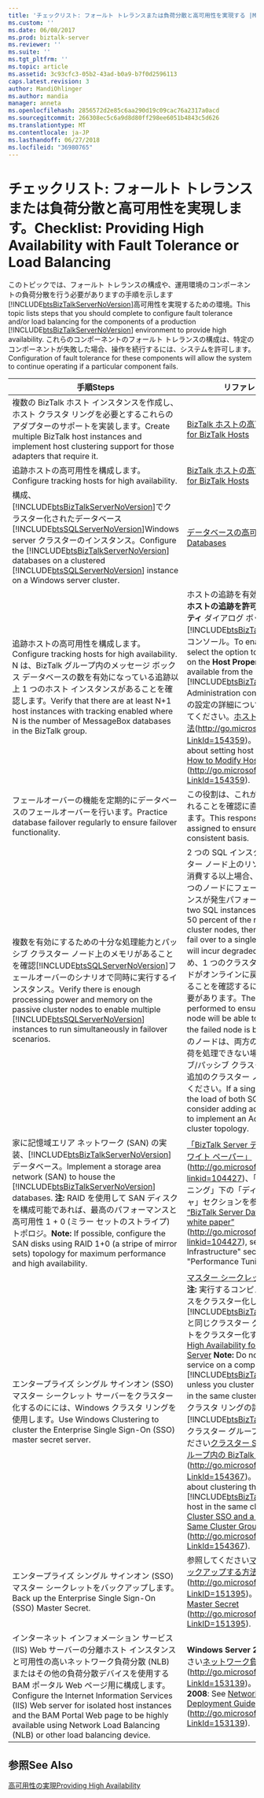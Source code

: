 ```yaml
---
title: 'チェックリスト: フォールト トレランスまたは負荷分散と高可用性を実現する |Microsoft Docs'
ms.custom: ''
ms.date: 06/08/2017
ms.prod: biztalk-server
ms.reviewer: ''
ms.suite: ''
ms.tgt_pltfrm: ''
ms.topic: article
ms.assetid: 3c93cfc3-05b2-43ad-b0a9-b7f0d2596113
caps.latest.revision: 3
author: MandiOhlinger
ms.author: mandia
manager: anneta
ms.openlocfilehash: 2856572d2e85c6aa290d19c09cac76a2317a0acd
ms.sourcegitcommit: 266308ec5c6a9d8d80ff298ee6051b4843c5d626
ms.translationtype: MT
ms.contentlocale: ja-JP
ms.lasthandoff: 06/27/2018
ms.locfileid: "36980765"
---
```

# <a name="checklist-providing-high-availability-with-fault-tolerance-or-load-balancing"></a><span data-ttu-id="13993-102">チェックリスト: フォールト トレランスまたは負荷分散と高可用性を実現します。</span><span class="sxs-lookup"><span data-stu-id="13993-102">Checklist: Providing High Availability with Fault Tolerance or Load Balancing</span></span>
<span data-ttu-id="13993-103">このトピックでは、フォールト トレランスの構成や、運用環境のコンポーネントの負荷分散を行う必要がありますの手順を示します[!INCLUDE[btsBizTalkServerNoVersion](../includes/btsbiztalkservernoversion-md.md)]高可用性を実現するための環境。</span><span class="sxs-lookup"><span data-stu-id="13993-103">This topic lists steps that you should complete to configure fault tolerance and/or load balancing for the components of a production [!INCLUDE[btsBizTalkServerNoVersion](../includes/btsbiztalkservernoversion-md.md)] environment to provide high availability.</span></span> <span data-ttu-id="13993-104">これらのコンポーネントのフォールト トレランスの構成は、特定のコンポーネントが失敗した場合、操作を続行するには、システムを許可します。</span><span class="sxs-lookup"><span data-stu-id="13993-104">Configuration of fault tolerance for these components will allow the system to continue operating if a particular component fails.</span></span>  


|                                                                                                                                               <span data-ttu-id="13993-105">手順</span><span class="sxs-lookup"><span data-stu-id="13993-105">Steps</span></span>                                                                                                                                                |                                                                                                                                                                                                                                                                                                                                               <span data-ttu-id="13993-106">リファレンス</span><span class="sxs-lookup"><span data-stu-id="13993-106">Reference</span></span>                                                                                                                                                                                                                                                                                                                                               |
|----------------------------------------------------------------------------------------------------------------------------------------------------------------------------------------------------------------------------------------------------------------------------------------------------|-------------------------------------------------------------------------------------------------------------------------------------------------------------------------------------------------------------------------------------------------------------------------------------------------------------------------------------------------------------------------------------------------------------------------------------------------------------------------------------------------------------------------------------------------------------------------------------------------------------------------------------------------------------------------------------------------------|
|                                                                                          <span data-ttu-id="13993-107">複数の BizTalk ホスト インスタンスを作成し、ホスト クラスタ リングを必要とするこれらのアダプターのサポートを実装します。</span><span class="sxs-lookup"><span data-stu-id="13993-107">Create multiple BizTalk host instances and implement host clustering support for those adapters that require it.</span></span>                                                                                          |                                                                                                                                                                                                                                                                                                   [<span data-ttu-id="13993-108">BizTalk ホストの高可用性</span><span class="sxs-lookup"><span data-stu-id="13993-108">High Availability for BizTalk Hosts</span></span>](../technical-guides/high-availability-for-biztalk-hosts.md)                                                                                                                                                                                                                                                                                                   |
|                                                                                                                          <span data-ttu-id="13993-109">追跡ホストの高可用性を構成します。</span><span class="sxs-lookup"><span data-stu-id="13993-109">Configure tracking hosts for high availability.</span></span>                                                                                                                           |                                                                                                                                                                                                                                                                                                   [<span data-ttu-id="13993-110">BizTalk ホストの高可用性</span><span class="sxs-lookup"><span data-stu-id="13993-110">High Availability for BizTalk Hosts</span></span>](../technical-guides/high-availability-for-biztalk-hosts.md)                                                                                                                                                                                                                                                                                                   |
|                             <span data-ttu-id="13993-111">構成、[!INCLUDE[btsBizTalkServerNoVersion](../includes/btsbiztalkservernoversion-md.md)]でクラスター化されたデータベース[!INCLUDE[btsSQLServerNoVersion](../includes/btssqlservernoversion-md.md)]Windows server クラスターのインスタンス。</span><span class="sxs-lookup"><span data-stu-id="13993-111">Configure the [!INCLUDE[btsBizTalkServerNoVersion](../includes/btsbiztalkservernoversion-md.md)] databases on a clustered [!INCLUDE[btsSQLServerNoVersion](../includes/btssqlservernoversion-md.md)] instance on a Windows server cluster.</span></span>                             |                                                                                                                                                                                                                                                                                                       [<span data-ttu-id="13993-112">データベースの高可用性</span><span class="sxs-lookup"><span data-stu-id="13993-112">High Availability for Databases</span></span>](../technical-guides/high-availability-for-databases.md)                                                                                                                                                                                                                                                                                                       |
|                                                    <span data-ttu-id="13993-113">追跡ホストの高可用性を構成します。</span><span class="sxs-lookup"><span data-stu-id="13993-113">Configure tracking hosts for high availability.</span></span> <span data-ttu-id="13993-114">N は、BizTalk グループ内のメッセージ ボックス データベースの数を有効になっている追跡以上 1 つのホスト インスタンスがあることを確認します。</span><span class="sxs-lookup"><span data-stu-id="13993-114">Verify that there are at least N+1 host instances with tracking enabled where N is the number of MessageBox databases in the BizTalk group.</span></span>                                                     |                                                                                                                          <span data-ttu-id="13993-115">ホストの追跡を有効にするオプションを選択**ホストの追跡を許可する**上、**ホストのプロパティ** ダイアログ ボックスから使用可能な[!INCLUDE[btsBizTalkServerNoVersion](../includes/btsbiztalkservernoversion-md.md)]管理コンソール。</span><span class="sxs-lookup"><span data-stu-id="13993-115">To enable tracking for a host, select the option to **Allow Host Tracking** on the **Host Properties** dialog box available from the [!INCLUDE[btsBizTalkServerNoVersion](../includes/btsbiztalkservernoversion-md.md)] Administration console.</span></span> <span data-ttu-id="13993-116">ホストのプロパティの設定の詳細については、トピックを参照してください。[ホスト プロパティを変更する方法](http://go.microsoft.com/fwlink/?LinkId=154359)(<http://go.microsoft.com/fwlink/?LinkId=154359>)。</span><span class="sxs-lookup"><span data-stu-id="13993-116">For more information about setting host properties, see the topic [How to Modify Host Properties](http://go.microsoft.com/fwlink/?LinkId=154359) (<http://go.microsoft.com/fwlink/?LinkId=154359>).</span></span>                                                                                                                          |
|                                                                                                               <span data-ttu-id="13993-117">フェールオーバーの機能を定期的にデータベースのフェールオーバーを行います。</span><span class="sxs-lookup"><span data-stu-id="13993-117">Practice database failover regularly to ensure failover functionality.</span></span>                                                                                                               |                                                                                                                                                                                                                                                                                                  <span data-ttu-id="13993-118">この役割は、これが一貫性のある単位で行われることを確認に直接割り当てる必要があります。</span><span class="sxs-lookup"><span data-stu-id="13993-118">This responsibility should be directly assigned to ensure that this is done on a consistent basis.</span></span>                                                                                                                                                                                                                                                                                                   |
|                                <span data-ttu-id="13993-119">複数を有効にするための十分な処理能力とパッシブ クラスター ノード上のメモリがあることを確認[!INCLUDE[btsSQLServerNoVersion](../includes/btssqlservernoversion-md.md)]フェールオーバーのシナリオで同時に実行するインスタンス。</span><span class="sxs-lookup"><span data-stu-id="13993-119">Verify there is enough processing power and memory on the passive cluster nodes to enable multiple [!INCLUDE[btsSQLServerNoVersion](../includes/btssqlservernoversion-md.md)] instances to run simultaneously in failover scenarios.</span></span>                                |                                                                                <span data-ttu-id="13993-120">2 つの SQL インスタンスで、個々 のクラスター ノード上のリソースの 50% が定期的に消費する以上場合、両方のインスタンスが 1 つのノードにフェールオーバーと各インスタンスが発生パフォーマンスが低下します。</span><span class="sxs-lookup"><span data-stu-id="13993-120">If two SQL instances regularly consume over 50 percent of the resources on individual cluster nodes, then when both instances fail over to a single node, each instance will incur degraded performance.</span></span> <span data-ttu-id="13993-121">そのため、1 つのクラスター ノードが失敗したノードがオンラインに戻るまで、負荷を処理できることを確認するには、テストを実行する必要があります。</span><span class="sxs-lookup"><span data-stu-id="13993-121">Therefore, testing should be performed to ensure that a single cluster node will be able to handle the load until the failed node is brought back online.</span></span> <span data-ttu-id="13993-122">1 つのノードは、両方の SQL インスタンスの負荷を処理できない場合、アクティブ/アクティブ/パッシブ クラスター トポロジを実装する追加のクラスター ノードを追加し、検討してください。</span><span class="sxs-lookup"><span data-stu-id="13993-122">If a single node cannot handle the load of both SQL instances then consider adding additional cluster nodes to implement an Active/Active/Passive cluster topology.</span></span>                                                                                 |
| <span data-ttu-id="13993-123">家に記憶域エリア ネットワーク (SAN) の実装、[!INCLUDE[btsBizTalkServerNoVersion](../includes/btsbiztalkservernoversion-md.md)]データベース。</span><span class="sxs-lookup"><span data-stu-id="13993-123">Implement a storage area network (SAN) to house the [!INCLUDE[btsBizTalkServerNoVersion](../includes/btsbiztalkservernoversion-md.md)] databases.</span></span> <span data-ttu-id="13993-124">**注:** RAID を使用して SAN ディスクを構成可能であれば、最高のパフォーマンスと高可用性 1 + 0 (ミラー セットのストライプ) トポロジ。</span><span class="sxs-lookup"><span data-stu-id="13993-124">**Note:**  If possible, configure the SAN disks using RAID 1+0 (a stripe of mirror sets) topology for maximum performance and high availability.</span></span> |                                                                                                                                                                                                                                    <span data-ttu-id="13993-125">[「BizTalk Server データベースの最適化のホワイト ペーパー」](http://go.microsoft.com/fwlink/?linkid=104427) (<http://go.microsoft.com/fwlink/?linkid=104427>)、「パフォーマンスのチューニング」下の「ディスク インフラストラクチャ」セクションを参照してください。</span><span class="sxs-lookup"><span data-stu-id="13993-125">In the [“BizTalk Server Database Optimization white paper”](http://go.microsoft.com/fwlink/?linkid=104427) (<http://go.microsoft.com/fwlink/?linkid=104427>), see the "Disk Infrastructure" section under "Performance Tuning".</span></span>                                                                                                                                                                                                                                    |
|                                                                                                    <span data-ttu-id="13993-126">エンタープライズ シングル サインオン (SSO) マスター シークレット サーバーをクラスター化するのにには、Windows クラスタ リングを使用します。</span><span class="sxs-lookup"><span data-stu-id="13993-126">Use Windows Clustering to cluster the Enterprise Single Sign-On (SSO) master secret server.</span></span>                                                                                                     | <span data-ttu-id="13993-127">[マスター シークレット サーバーの高可用性](../technical-guides/high-availability-for-the-master-secret-server.md)**注:** 実行するコンピューターで、SSO サービスをクラスター化しない[!INCLUDE[btsBizTalkServerNoVersion](../includes/btsbiztalkservernoversion-md.md)]SSO と同じクラスター グループ内の BizTalk ホストをクラスター化する場合を除き、します。</span><span class="sxs-lookup"><span data-stu-id="13993-127">[High Availability for the Master Secret Server](../technical-guides/high-availability-for-the-master-secret-server.md) **Note:**  Do not cluster the SSO service on a computer running [!INCLUDE[btsBizTalkServerNoVersion](../includes/btsbiztalkservernoversion-md.md)] unless you cluster SSO and a BizTalk host in the same cluster group.</span></span> <span data-ttu-id="13993-128">SSO サービスをクラスタ リングの詳細については、[!INCLUDE[btsBizTalkServerNoVersion](../includes/btsbiztalkservernoversion-md.md)]同じクラスター グループ内のホストを参照してください[クラスター SSO と同じクラスター グループ内の BizTalk ホスト方法](http://go.microsoft.com/fwlink/?LinkId=154367)(<http://go.microsoft.com/fwlink/?LinkId=154367>)。</span><span class="sxs-lookup"><span data-stu-id="13993-128">For more information about clustering the SSO service and a [!INCLUDE[btsBizTalkServerNoVersion](../includes/btsbiztalkservernoversion-md.md)] host in the same cluster group see [How to Cluster SSO and a BizTalk Host in the Same Cluster Group](http://go.microsoft.com/fwlink/?LinkId=154367) (<http://go.microsoft.com/fwlink/?LinkId=154367>).</span></span> |
|                                                                                                                     <span data-ttu-id="13993-129">エンタープライズ シングル サインオン (SSO) マスター シークレットをバックアップします。</span><span class="sxs-lookup"><span data-stu-id="13993-129">Back up the Enterprise Single Sign-On (SSO) Master Secret.</span></span>                                                                                                                     |                                                                                                                                                                                                                                                                               <span data-ttu-id="13993-130">参照してください[マスター シークレットをバックアップする方法](http://go.microsoft.com/fwlink/?LinkID=151395)(<http://go.microsoft.com/fwlink/?LinkID=151395>)。</span><span class="sxs-lookup"><span data-stu-id="13993-130">See [How to Back Up the Master Secret](http://go.microsoft.com/fwlink/?LinkID=151395) (<http://go.microsoft.com/fwlink/?LinkID=151395>).</span></span>                                                                                                                                                                                                                                                                                |
|                                           <span data-ttu-id="13993-131">インターネット インフォメーション サービス (IIS) Web サーバーの分離ホスト インスタンスと可用性の高いネットワーク負荷分散 (NLB) またはその他の負荷分散デバイスを使用する BAM ポータル Web ページ用に構成します。</span><span class="sxs-lookup"><span data-stu-id="13993-131">Configure the Internet Information Services (IIS) Web server for isolated host instances and the BAM Portal Web page to be highly available using Network Load Balancing (NLB) or other load balancing device.</span></span>                                           |                                                                                                                                                                                                                                                             <span data-ttu-id="13993-132">**Windows Server 2008 の**: を参照してください[ネットワーク負荷分散展開ガイド](http://go.microsoft.com/fwlink/?LinkId=153139)(<http://go.microsoft.com/fwlink/?LinkId=153139>)。</span><span class="sxs-lookup"><span data-stu-id="13993-132">**For Windows Server 2008**: See [Network Load Balancing Deployment Guide](http://go.microsoft.com/fwlink/?LinkId=153139) (<http://go.microsoft.com/fwlink/?LinkId=153139>).</span></span>                                                                                                                                                                                                                                                              |

## <a name="see-also"></a><span data-ttu-id="13993-133">参照</span><span class="sxs-lookup"><span data-stu-id="13993-133">See Also</span></span>  
 [<span data-ttu-id="13993-134">高可用性の実現</span><span class="sxs-lookup"><span data-stu-id="13993-134">Providing High Availability</span></span>](../technical-guides/providing-high-availability.md)